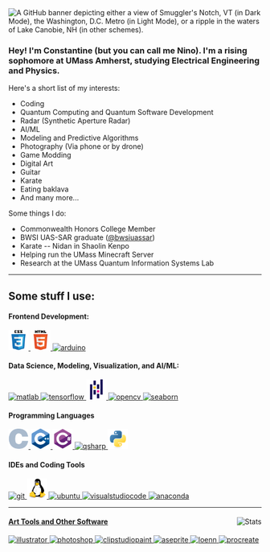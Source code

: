<!-- Hello! -->

<picture>
 <source media="(prefers-color-scheme: dark)" srcset="https://drive.google.com/uc?export=view&id=1F33qVvVGUZqDHSzYscwqVeBlLTcx_ZN9">
 <source media="(prefers-color-scheme: light)" srcset="https://drive.google.com/uc?export=view&id=1I9s760UHCHr_cvcRj6zaGTlocizmORB5">
 <img alt="A GitHub banner depicting either a view of Smuggler's Notch, VT (in Dark Mode), the Washington, D.C. Metro (in Light Mode), or a ripple in the waters of Lake Canobie, NH (in other schemes)." src="https://drive.google.com/uc?export=view&id=1HZdAz_ddW5qKQ_vrn1IN2PoujKFoLl0L">
</picture>

### Hey! I'm Constantine (but you can call me Nino). I'm a rising sophomore at UMass Amherst, studying Electrical Engineering and Physics.

Here's a short list of my interests:

- Coding
- Quantum Computing and Quantum Software Development
- Radar (Synthetic Aperture Radar)
- AI/ML
- Modeling and Predictive Algorithms
- Photography (Via phone or by drone)
- Game Modding
- Digital Art
- Guitar
- Karate
- Eating baklava
- And many more...

Some things I do:

- Commonwealth Honors College Member
- BWSI UAS-SAR graduate ([@bwsiuassar](https://github.com/bwsiuassar))
- Karate -- Nidan in Shaolin Kenpo
- Helping run the UMass Minecraft Server
- Research at the UMass Quantum Information Systems Lab

----

## Some stuff I use:

#### Frontend Development:

<a href="https://www.w3schools.com/css/" target="_blank" rel="noreferrer"> <img src="https://raw.githubusercontent.com/devicons/devicon/master/icons/css3/css3-original-wordmark.svg" alt="css3" width="40" height="40"/> </a>
<a href="https://www.w3.org/html/" target="_blank" rel="noreferrer"> <img src="https://raw.githubusercontent.com/devicons/devicon/master/icons/html5/html5-original-wordmark.svg" alt="html5" width="40" height="40"/> </a>
<a href="https://www.arduino.cc/" target="_blank" rel="noreferrer"> <img src="https://cdn.worldvectorlogo.com/logos/arduino-1.svg" alt="arduino" width="40" height="40"/> </a>

#### Data Science, Modeling, Visualization, and AI/ML:

<a href="https://www.mathworks.com/" target="_blank" rel="noreferrer"> <img src="https://upload.wikimedia.org/wikipedia/commons/2/21/Matlab_Logo.png" alt="matlab" width="40" height="40"/> </a>
<a href="https://www.tensorflow.org" target="_blank" rel="noreferrer"> <img src="https://www.vectorlogo.zone/logos/tensorflow/tensorflow-icon.svg" alt="tensorflow" width="40" height="40"/> </a>
<a href="https://pandas.pydata.org/" target="_blank" rel="noreferrer"> <img src="https://raw.githubusercontent.com/devicons/devicon/2ae2a900d2f041da66e950e4d48052658d850630/icons/pandas/pandas-original.svg" alt="pandas" width="40" height="40"/> </a>
<a href="https://opencv.org/" target="_blank" rel="noreferrer"> <img src="https://www.vectorlogo.zone/logos/opencv/opencv-icon.svg" alt="opencv" width="40" height="40"/> </a> 
<a href="https://seaborn.pydata.org/" target="_blank" rel="noreferrer"> <img src="https://seaborn.pydata.org/_images/logo-mark-lightbg.svg" alt="seaborn" width="40" height="40"/> </a> 

#### Programming Languages

<a href="https://www.cprogramming.com/" target="_blank" rel="noreferrer"> <img src="https://raw.githubusercontent.com/devicons/devicon/master/icons/c/c-original.svg" alt="c" width="40" height="40"/> </a> 
<a href="https://www.w3schools.com/cpp/" target="_blank" rel="noreferrer"> <img src="https://raw.githubusercontent.com/devicons/devicon/master/icons/cplusplus/cplusplus-original.svg" alt="cplusplus" width="40" height="40"/> </a> 
<a href="https://www.w3schools.com/cs/" target="_blank" rel="noreferrer"> <img src="https://raw.githubusercontent.com/devicons/devicon/master/icons/csharp/csharp-original.svg" alt="csharp" width="40" height="40"/> </a>
<a href="https://quantum.microsoft.com/en-us/experience/quantum-coding" target="_blank" rel="noreferrer"> <img src="https://quantum.gallerycdn.vsassets.io/extensions/quantum/qsharp-lang-vscode/1.3.1/1711134129596/Microsoft.VisualStudio.Services.Icons.Default" alt="qsharp" width="40" height="40"/> </a>
<a href="https://www.python.org" target="_blank" rel="noreferrer"> <img src="https://raw.githubusercontent.com/devicons/devicon/master/icons/python/python-original.svg" alt="python" width="40" height="40"/> </a>

#### IDEs and Coding Tools

<a href="https://git-scm.com/" target="_blank" rel="noreferrer"> <img src="https://www.vectorlogo.zone/logos/git-scm/git-scm-icon.svg" alt="git" width="40" height="40"/> </a>
<a href="https://www.linux.org/" target="_blank" rel="noreferrer"> <img src="https://raw.githubusercontent.com/devicons/devicon/master/icons/linux/linux-original.svg" alt="linux" width="40" height="40"/> </a>
<a href="https://ubuntu.com/" target="_blank" rel="noreferrer"> <img src="https://upload.wikimedia.org/wikipedia/commons/thumb/9/9e/UbuntuCoF.svg/512px-UbuntuCoF.svg.png" alt="ubuntu" width="40" height="40"/> </a>
<a href="https://code.visualstudio.com/" target="_blank" rel="noreferrer"> <img src="https://code.visualstudio.com/assets/images/code-stable.png" alt="visualstudiocode" width="40" height="40"/> </a>
<a href="https://www.anaconda.com/" target="_blank" rel="noreferrer"> <img src="https://avatars.githubusercontent.com/u/497012?s=280&v=4" alt="anaconda" width="40" height="40"/> </a>
 
----

<a href="https://github.com/AjayaRamachandran">
    <img align="right" alt="Stats"
         src="https://github-readme-stats.vercel.app/api?username=CJRoshi&theme=vue-dark&show_icons=true&rank_icon=github">

<p></p>

#### Art Tools and Other Software

<a href="https://www.adobe.com/in/products/illustrator.html" target="_blank" rel="noreferrer"> <img src="https://www.vectorlogo.zone/logos/adobe_illustrator/adobe_illustrator-icon.svg" alt="illustrator" width="40" height="40"/> </a> 
<a href="https://www.photoshop.com/en" target="_blank" rel="noreferrer"> <img src="https://upload.wikimedia.org/wikipedia/commons/b/be/Adobe_Photoshop_CS6_icon.png" alt="photoshop" width="40" height="40"/> </a>
<a href="https://www.clipstudio.net/en/" target="_blank" rel="noreferrer"> <img src="https://upload.wikimedia.org/wikipedia/en/6/66/Clip_Studio_Paint_app_logo.png" alt="clipstudiopaint" width="40" height="40"/> </a>
<a href="https://www.aseprite.org/" target="_blank" rel="noreferrer"> <img src="https://upload.wikimedia.org/wikipedia/commons/thumb/6/69/Logo_Aseprite.svg/800px-Logo_Aseprite.svg.png" alt="aseprite" width="40" height="40"/> </a>
<a href="https://github.com/CelestialCartographers/Loenn" target="_blank" rel="noreferrer"> <img src="https://drive.google.com/uc?export=view&id=1AjdR1n_lQ9SlfkvGbxdXcmNpKYWjzqLK" alt="loenn" width="40" height="40"/> </a>
<a href="https://procreate.com/" target="_blank" rel="noreferrer"> <img src="https://upload.wikimedia.org/wikipedia/commons/d/de/Procreate-icon.png" alt="procreate" width="40" height="40"/> </a>
